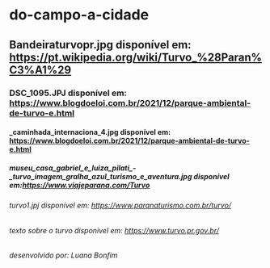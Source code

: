 # do-campo-a-cidade
## Bandeiraturvopr.jpg disponível em: https://pt.wikipedia.org/wiki/Turvo_%28Paran%C3%A1%29
### DSC_1095.JPJ disponível em: https://www.blogdoeloi.com.br/2021/12/parque-ambiental-de-turvo-e.html
#### _caminhada_internaciona_4.jpg disponível em: https://www.blogdoeloi.com.br/2021/12/parque-ambiental-de-turvo-e.html
##### museu_casa_gabriel_e_luiza_pilati_-_turvo_imagem_gralha_azul_turismo_e_aventura.jpg disponível em:https://www.viajeparana.com/Turvo
###### turvo1.jpj disponível em: https://www.paranaturismo.com.br/turvo/
###### texto sobre o turvo disponivel em: https://www.turvo.pr.gov.br/
###### desenvolvido por: Luana Bonfim 